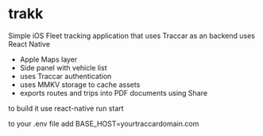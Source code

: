 # trakk
Simple iOS Fleet tracking application that uses Traccar as an backend
uses React Native

* Apple Maps layer
* Side panel with vehicle list
* uses Traccar authentication
* uses MMKV storage to cache assets
* exports routes and trips into PDF documents using Share

to build it use react-native run start

to your .env file add
BASE_HOST=yourtraccardomain.com
